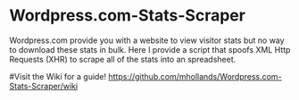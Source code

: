 # Wordpress.com-Stats-Scraper
Wordpress.com provide you with a website to view visitor stats but no way to download these stats in bulk. Here I provide a script that spoofs XML Http Requests (XHR) to scrape all of the stats into an spreadsheet.

#Visit the Wiki for a guide!
https://github.com/mhollands/Wordpress.com-Stats-Scraper/wiki
